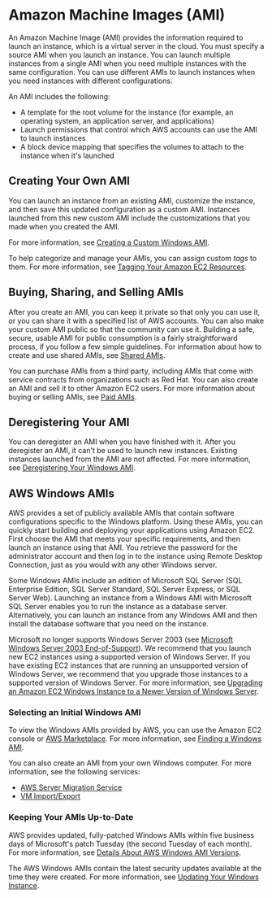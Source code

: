 # Amazon Machine Images \(AMI\)<a name="AMIs"></a>

An Amazon Machine Image \(AMI\) provides the information required to launch an instance, which is a virtual server in the cloud\. You must specify a source AMI when you launch an instance\. You can launch multiple instances from a single AMI when you need multiple instances with the same configuration\. You can use different AMIs to launch instances when you need instances with different configurations\.

An AMI includes the following:
+ A template for the root volume for the instance \(for example, an operating system, an application server, and applications\)
+ Launch permissions that control which AWS accounts can use the AMI to launch instances
+ A block device mapping that specifies the volumes to attach to the instance when it's launched

## Creating Your Own AMI<a name="creating-an-ami"></a>

You can launch an instance from an existing AMI, customize the instance, and then save this updated configuration as a custom AMI\. Instances launched from this new custom AMI include the customizations that you made when you created the AMI\.

For more information, see [Creating a Custom Windows AMI](Creating_EBSbacked_WinAMI.md)\.

To help categorize and manage your AMIs, you can assign custom *tags* to them\. For more information, see [Tagging Your Amazon EC2 Resources](Using_Tags.md)\.

## Buying, Sharing, and Selling AMIs<a name="buy-share-sell"></a>

After you create an AMI, you can keep it private so that only you can use it, or you can share it with a specified list of AWS accounts\. You can also make your custom AMI public so that the community can use it\. Building a safe, secure, usable AMI for public consumption is a fairly straightforward process, if you follow a few simple guidelines\. For information about how to create and use shared AMIs, see [Shared AMIs](sharing-amis.md)\.

You can purchase AMIs from a third party, including AMIs that come with service contracts from organizations such as Red Hat\. You can also create an AMI and sell it to other Amazon EC2 users\. For more information about buying or selling AMIs, see [Paid AMIs](paid-amis.md)\.

## Deregistering Your AMI<a name="deregistering"></a>

You can deregister an AMI when you have finished with it\. After you deregister an AMI, it can't be used to launch new instances\. Existing instances launched from the AMI are not affected\. For more information, see [Deregistering Your Windows AMI](deregister-ami.md)\.

## AWS Windows AMIs<a name="aws-windows-ami"></a>

AWS provides a set of publicly available AMIs that contain software configurations specific to the Windows platform\. Using these AMIs, you can quickly start building and deploying your applications using Amazon EC2\. First choose the AMI that meets your specific requirements, and then launch an instance using that AMI\. You retrieve the password for the administrator account and then log in to the instance using Remote Desktop Connection, just as you would with any other Windows server\.

Some Windows AMIs include an edition of Microsoft SQL Server \(SQL Enterprise Edition, SQL Server Standard, SQL Server Express, or SQL Server Web\)\. Launching an instance from a Windows AMI with Microsoft SQL Server enables you to run the instance as a database server\. Alternatively, you can launch an instance from any Windows AMI and then install the database software that you need on the instance\.

Microsoft no longer supports Windows Server 2003 \(see [Microsoft Windows Server 2003 End\-of\-Support](https://aws.amazon.com/windows/products/ec2/server2003/)\)\. We recommend that you launch new EC2 instances using a supported version of Windows Server\. If you have existing EC2 instances that are running an unsupported version of Windows Server, we recommend that you upgrade those instances to a supported version of Windows Server\. For more information, see [Upgrading an Amazon EC2 Windows Instance to a Newer Version of Windows Server](serverupgrade.md)\.

### Selecting an Initial Windows AMI<a name="select-windows-ami"></a>

To view the Windows AMIs provided by AWS, you can use the Amazon EC2 console or [AWS Marketplace](https://aws.amazon.com/marketplace/)\. For more information, see [Finding a Windows AMI](finding-an-ami.md)\.

You can also create an AMI from your own Windows computer\. For more information, see the following services:
+ [AWS Server Migration Service](http://docs.aws.amazon.com/server-migration-service/latest/userguide/)
+ [VM Import/Export](http://docs.aws.amazon.com/vm-import/latest/userguide/)

### Keeping Your AMIs Up\-to\-Date<a name="WinAMI_Updating"></a>

AWS provides updated, fully\-patched Windows AMIs within five business days of Microsoft's patch Tuesday \(the second Tuesday of each month\)\. For more information, see [Details About AWS Windows AMI Versions](windows-ami-version-history.md#windows-ami-versions)\.

The AWS Windows AMIs contain the latest security updates available at the time they were created\. For more information, see [Updating Your Windows Instance](windows-ami-version-history.md#update-windows-instance)\.